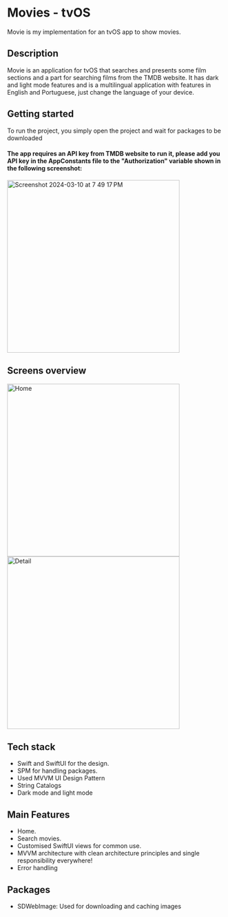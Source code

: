 # Movies - tvOS
Movie is my implementation for an tvOS app to show movies.

## Description
Movie is an application for tvOS that searches and presents some film sections and a part for searching films from the TMDB website. It has dark and light mode features and is a multilingual application with features in English and Portuguese, just change the language of your device.

## Getting started
To run the project, you simply open the project and wait for packages to be downloaded
#### The app requires an API key from TMDB website to run it, please add you API key in the AppConstants file to the "Authorization" variable shown in the following screenshot:
<img width="400" alt="Screenshot 2024-03-10 at 7 49 17 PM" src="https://github.com/luisgustavoB1/movies-visionOS/assets/46496566/8343f7ec-2c81-420f-a63c-1670c9092095">

## Screens overview
<img width="400" alt="Home" src="https://github.com/luisgustavoB1/movies-TVOS/assets/46496566/c677f6f0-d64e-404e-ac82-c9caa335392c"> 
<img width="400" alt="Detail" src="https://github.com/luisgustavoB1/movies-TVOS/assets/46496566/73e8a088-8d93-4cd3-adc6-7f09d3e51efc">

## Tech stack
- Swift and SwiftUI for the design.
- SPM for handling packages.
- Used MVVM UI Design Pattern
- String Catalogs
- Dark mode and light mode

## Main Features
- Home.
- Search movies.
- Customised SwiftUI views for common use.
- MVVM architecture with clean architecture principles and single responsibility everywhere!
- Error handling

## Packages
- SDWebImage: Used for downloading and caching images
